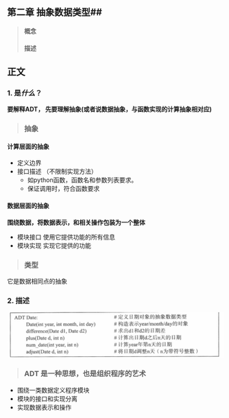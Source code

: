 ## 第二章 抽象数据类型##
> #### 概念 ####
> #### 描述 ####


## 正文 ##
### 1. 是*什么*？ 

**要解释ADT， 先要理解抽象(或者说数据抽象，与函数实现的计算抽象相对应)**

> ### 抽象 
#### 计算层面的抽象
+ 定义边界
+ 接口描述 （不限制实现方法）  
  - 如python函数，函数名和参数列表要求。
  - 保证调用时，符合函数要求

#### 数据层面的抽象
**围绕数据，将数据表示，和相关操作包装为一个整体**
- 模块接口 使用它提供功能的所有信息
- 模块实现 实现它提供的功能

> ### 类型
它是数据相同点的抽象

### 2. 描述 ####
![img{heigh:500px; width:500px;}](./image/ADT_Date.png)



> ### ADT 是一种思想，也是组织程序的艺术
 
+ 围绕一类数据定义程序模块
+ 模块的接口和实现分离
+ 实现数据表示和操作

